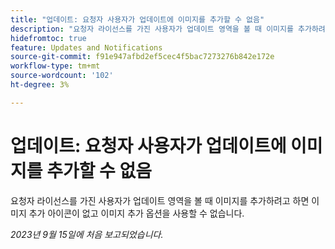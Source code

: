 ```yaml
---
title: "업데이트: 요청자 사용자가 업데이트에 이미지를 추가할 수 없음"
description: "요청자 라이선스를 가진 사용자가 업데이트 영역을 볼 때 이미지를 추가하려고 하면 이미지 추가 아이콘이 없고 이미지를 추가하는 옵션을 사용할 수 없습니다."
hidefromtoc: true
feature: Updates and Notifications
source-git-commit: f91e947afbd2ef5cec4f5bac7273276b842e172e
workflow-type: tm+mt
source-wordcount: '102'
ht-degree: 3%

---
```



# 업데이트: 요청자 사용자가 업데이트에 이미지를 추가할 수 없음

요청자 라이선스를 가진 사용자가 업데이트 영역을 볼 때 이미지를 추가하려고 하면 이미지 추가 아이콘이 없고 이미지 추가 옵션을 사용할 수 없습니다.

_2023년 9월 15일에 처음 보고되었습니다._
